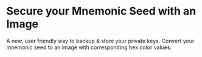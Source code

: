 # Secure your Mnemonic Seed with an Image

A new, user friendly way to backup & store your private keys. Convert your mnemonic seed to an image with corresponding hex color values.
